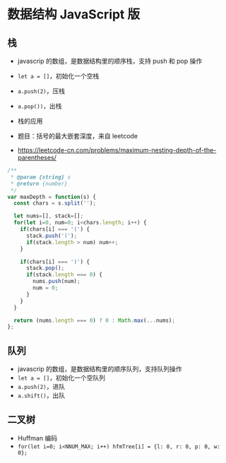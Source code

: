# 数据结构 JavaScript 版

## 栈

- javascrip 的数组，是数据结构里的顺序栈，支持 push 和 pop 操作
- `let a = []`，初始化一个空栈
- `a.push(2)`，压栈
- `a.pop())`，出栈

- 栈的应用
- 题目：括号的最大嵌套深度，来自 leetcode
- https://leetcode-cn.com/problems/maximum-nesting-depth-of-the-parentheses/

```javascript
/**
 * @param {string} s
 * @return {number}
 */
var maxDepth = function(s) {
  const chars = s.split('');

  let nums=[], stack=[];
  for(let i=0, num=0; i<chars.length; i++) {
    if(chars[i] === '(') {
      stack.push('(');
      if(stack.length > num) num++;
    }

    if(chars[i] === ')') {
      stack.pop();
      if(stack.length === 0) {
        nums.push(num);
        num = 0;
      }
    }
  }

  return (nums.length === 0) ? 0 : Math.max(...nums);
};
```

## 队列

- javascrip 的数组，是数据结构里的顺序队列，支持队列操作
- `let a = []`，初始化一个空队列
- `a.push(2)`，进队
- `a.shift()`，出队

## 二叉树

- Huffman 编码
- `for(let i=0; i<NNUM_MAX; i++) hfmTree[i] = {l: 0, r: 0, p: 0, w: 0};`
